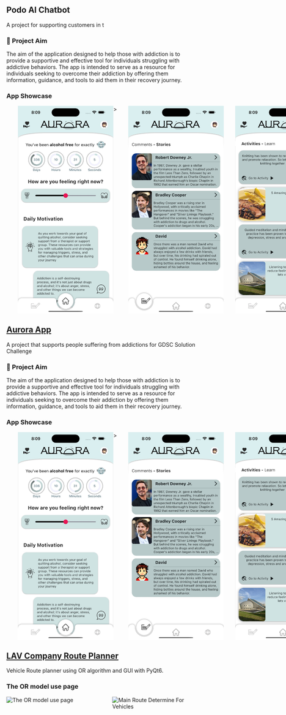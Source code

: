 ## Podo AI Chatbot
A project for supporting customers in t

### 🚀 Project Aim

The aim of the application designed to help those with addiction is to provide a supportive and effective tool for individuals struggling with addictive behaviors. The app is intended to serve as a resource for individuals seeking to overcome their addiction by offering them information, guidance, and tools to aid them in their recovery journey. 

### App Showcase
<div style="display: flex;">
<img src="https://github.com/Aspendas/aurora/blob/master/images/app/1.jpeg?raw=true" alt="app showcase 1" width="250" style="margin-left: 30px;">>
<img src="https://github.com/Aspendas/aurora/blob/master/images/app/3.jpeg?raw=true" alt="app showcase 3" width="250" style="margin-left: 30px;" >
<img src="https://github.com/Aspendas/aurora/blob/master/images/app/4.jpeg?raw=true" alt="app showcase 4" width="250" style="margin-left: 30px;">
</div>



## [Aurora App](https://github.com/BBBakir/aurora)
A project that supports people suffering from addictions for GDSC Solution Challenge

### 🚀 Project Aim

The aim of the application designed to help those with addiction is to provide a supportive and effective tool for individuals struggling with addictive behaviors. The app is intended to serve as a resource for individuals seeking to overcome their addiction by offering them information, guidance, and tools to aid them in their recovery journey. 

### App Showcase
<div style="display: flex;">
<img src="https://github.com/Aspendas/aurora/blob/master/images/app/1.jpeg?raw=true" alt="app showcase 1" width="250" style="margin-left: 30px; margin-left: 30px;">>
<img src="https://github.com/Aspendas/aurora/blob/master/images/app/3.jpeg?raw=true" alt="app showcase 3" width="250" style="margin-left: 30px;  margin-left: 30px;" >
<img src="https://github.com/Aspendas/aurora/blob/master/images/app/4.jpeg?raw=true" alt="app showcase 4" width="250" style="margin-left: 30px;  margin-left: 30px;">
</div>

## [LAV Company Route Planner](https://github.com/BBBakir/RoutePlanner)
Vehicle Route planner using OR algorithm and GUI with PyQt6.

### The OR model use page

<div style="display: flex; justify-content: space-between;">
  <img src="https://github.com/BBBakir/RoutePlanner/assets/92781750/794c0df7-768f-49bc-983b-a8fc2497488b" alt="The OR model use page" style="width: 45%; margin-right: 5px;">
  <img src="https://github.com/BBBakir/RoutePlanner/assets/92781750/d20a37bc-b614-49fb-b017-634871874d38" alt="Main Route Determine For Vehicles" style="width: 45%; margin-left: 5px;">
</div>
